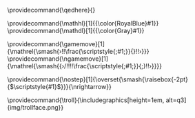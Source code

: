

<!-- make qedhere noop for HTML output --->
\providecommand{\qedhere}{}

<!-- KaTeX not support mathcolor -->
\providecommand{\mathhl}[1]{{\color{RoyalBlue}#1}}
\providecommand{\mathdl}[1]{{\color{Gray}#1}}

\providecommand{\gamemove}[1]{\mathrel{\smash{›\!\!\frac{\scriptstyle{\;#1\;}}{}\!\!›}}}
\providecommand{\ngamemove}[1]{\mathrel{\smash{{›/\!\!\!\!\frac{\scriptstyle{\;#1\;}}{\;}\!\!›}}}}

\providecommand{\nostep}[1]{\overset{\smash{\raisebox{-2pt}{$\scriptstyle{#1}$}}}{\nrightarrow}}

\providecommand{\troll}{\includegraphics[height=1em, alt=q3]{img/trollface.png}}